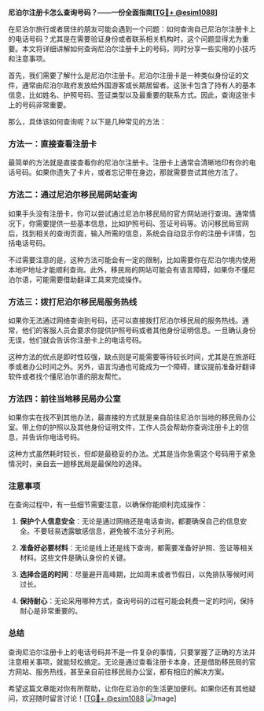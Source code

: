 **尼泊尔注册卡怎么查询号码？——一份全面指南[[TG💪+ @esim1088](https://t.me/s/esim1088)]**

在尼泊尔旅行或者居住的朋友可能会遇到一个问题：如何查询自己尼泊尔注册卡上的电话号码？尤其是在需要验证身份或者联系相关机构时，这个问题显得尤为重要。本文将详细讲解如何查询尼泊尔注册卡上的号码，同时分享一些实用的小技巧和注意事项。

首先，我们需要了解什么是尼泊尔注册卡。尼泊尔注册卡是一种类似身份证的文件，通常由尼泊尔政府发放给外国游客或长期居留者。这张卡包含了持有人的基本信息，比如姓名、护照号码、签证类型以及最重要的联系方式。因此，查询这张卡上的号码非常重要。

那么，具体该如何查询呢？以下是几种常见的方法：

### 方法一：直接查看注册卡

最简单的方法就是直接查看你的尼泊尔注册卡。注册卡上通常会清晰地印有你的电话号码。如果你遗失了卡片，或者忘记带在身边，那就需要尝试其他方法了。

### 方法二：通过尼泊尔移民局网站查询

如果手头没有注册卡，你可以尝试通过尼泊尔移民局的官方网站进行查询。通常情况下，你需要提供一些基本信息，比如护照号码、签证号码等。访问移民局官网后，找到相关的查询页面，输入所需的信息，系统会自动显示你的注册卡详情，包括电话号码。

不过需要注意的是，这种方法可能会有一定的限制，比如需要你在尼泊尔境内使用本地IP地址才能顺利查询。此外，移民局的网站可能会有语言障碍，如果你不懂尼泊尔语，可能需要借助翻译工具来完成操作。

### 方法三：拨打尼泊尔移民局服务热线

如果你无法通过网络查询到号码，还可以直接拨打尼泊尔移民局的服务热线。通常，他们的客服人员会要求你提供护照号码或者其他身份证明信息。一旦确认身份无误，他们就会告诉你注册卡上的电话号码。

这种方法的优点是即时性较强，缺点则是可能需要等待较长时间，尤其是在旅游旺季或者办公时间之外。另外，语言沟通也可能成为一个障碍，建议提前准备好翻译软件或者找个懂尼泊尔语的朋友帮忙。

### 方法四：前往当地移民局办公室

如果你实在找不到其他办法，最直接的方式就是亲自前往尼泊尔当地的移民局办公室。带上你的护照以及其他身份证明文件，工作人员会帮助你查询注册卡上的信息，并告诉你电话号码。

这种方式虽然耗时较长，但却是最稳妥的办法。尤其是当你急需这个号码用于紧急情况时，亲自去一趟移民局是最保险的选择。

### 注意事项

在查询过程中，有一些细节需要注意，以确保你能顺利完成操作：

1. **保护个人信息安全**：无论是通过网络还是电话查询，都要确保自己的信息安全。不要轻易透露敏感信息，避免被不法分子利用。
   
2. **准备好必要材料**：无论是线上还是线下查询，都需要准备好护照、签证等相关材料。这些文件是确认身份的关键。

3. **选择合适的时间**：尽量避开高峰期，比如周末或者节假日，以免排队等候时间过长。

4. **保持耐心**：无论采用哪种方式，查询号码的过程可能会耗费一定的时间，保持耐心是非常重要的。

### 总结

查询尼泊尔注册卡上的电话号码并不是一件复杂的事情，只要掌握了正确的方法并注意相关事项，就能轻松搞定。无论是通过查看注册卡本身，还是借助移民局的官方网站、服务热线，甚至亲自前往移民局办公室，都有相应的解决方案。

希望这篇文章能对你有所帮助，让你在尼泊尔的生活更加便利。如果你还有其他疑问，欢迎随时留言讨论！[[TG💪+ @esim1088](https://t.me/s/esim1088) ![Image](https://i.postimg.cc/4NQfJmqS/Snipaste-2025-05-13-00-14-12.png)]